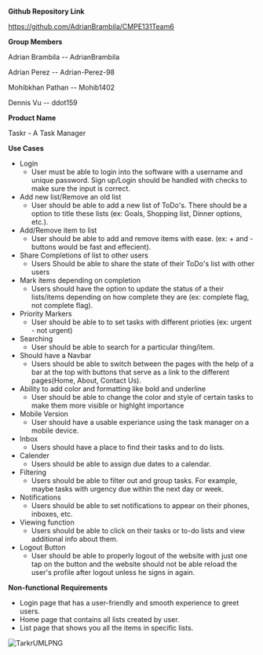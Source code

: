 **Github Repository Link**

https://github.com/AdrianBrambila/CMPE131Team6


**Group Members**

Adrian Brambila  --  AdrianBrambila

Adrian Perez -- Adrian-Perez-98

Mohibkhan Pathan -- Mohib1402

Dennis Vu -- ddot159


**Product Name**

Taskr - A Task Manager


**Use Cases**

- Login
  - User must be able to login into the software with a username and unique password. Sign up/Login should be handled with checks to make sure the input is correct. 
- Add new list/Remove an old list
  - User should be able to add a new list of ToDo's. There should be a option to title these lists (ex: Goals, Shopping list, Dinner options, etc.). 
- Add/Remove item to list
  - User should be able to add and remove items with ease. (ex: + and - buttons would be fast and effecient).
- Share Completions of list to other users
  - Users Should be able to share the state of their ToDo's list with other users 
- Mark items depending on completion
  - Users should have the option to update the status of a their lists/items depending on how complete they are (ex: complete flag, not complete flag). 
- Priority Markers
  - User should be able to to set tasks with different prioties (ex: urgent - not urgent)
- Searching 
  - User should be able to search for a particular thing/item.
- Should have a Navbar
  - Users should be able to switch between the pages with the help of a bar at the top with buttons that serve as a link to the different pages(Home, About, Contact Us).
- Ability to add color and formatting like bold and underline
  - User should be able to change the color and style of certain tasks to make them more visible or highlght importance
- Mobile Version
  - User should have a usable experiance using the task manager on a mobile device.
- Inbox
  - Users should have a place to find their tasks and to do lists.
- Calender 
  - Users should be able to assign due dates to a calendar.
- Filtering
  - Users should be able to filter out and group tasks. For example, maybe tasks with urgency due within the next day or week.
- Notifications
  - Users should be able to set notifications to appear on their phones, inboxes, etc.
- Viewing function
  - Users should be able to click on their tasks or to-do lists and view additional info about them.
- Logout Button
  - User should be able to properly logout of the website with just one tap on the button and the website should not be able reload the user's profile after logout unless he signs in again. 



**Non-functional Requirements**

- Login page that has a user-friendly and smooth experience to greet users.
- Home page that contains all lists created by user.
- List page that shows you all the items in specific lists.





![TarkrUMLPNG](C:\Users\Adrian\Documents\CMPE131Team6\TarkrUMLPNG.PNG)
